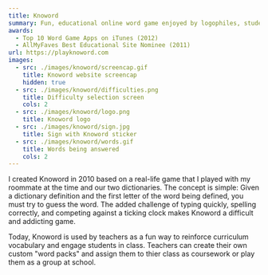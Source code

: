 ```yaml
---
title: Knoword
summary: Fun, educational online word game enjoyed by logophiles, students, and teachers alike
awards: 
  - Top 10 Word Game Apps on iTunes (2012)
  - AllMyFaves Best Educational Site Nominee (2011)
url: https://playknoword.com
images: 
  - src: ./images/knoword/screencap.gif
    title: Knoword website screencap
    hidden: true
  - src: ./images/knoword/difficulties.png
    title: Difficulty selection screen
    cols: 2
  - src: ./images/knoword/logo.png
    title: Knoword logo
  - src: ./images/knoword/sign.jpg
    title: Sign with Knoword sticker
  - src: ./images/knoword/words.gif
    title: Words being answered
    cols: 2
---
```

I created Knoword in 2010 based on a real-life game that I played with my roommate at the time and our two dictionaries. The concept is simple: Given a dictionary definition and the first letter of the word being defined, you must try to guess the word. The added challenge of typing quickly, spelling correctly, and competing against a ticking clock makes Knoword a difficult and addicting game.

Today, Knoword is used by teachers as a fun way to reinforce curriculum vocabulary and engage students in class. Teachers can create their own custom "word packs" and assign them to thier class as coursework or play them as a group at school.